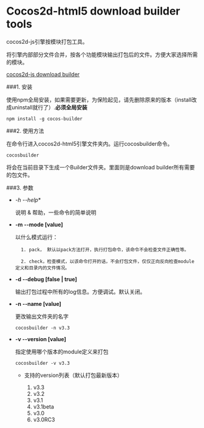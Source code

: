 Cocos2d-html5 download builder tools
==================

cocos2d-js引擎按模块打包工具。

将引擎内部部分文件合并，按各个功能模块输出打包后的文件。方便大家选择所需的模块。

[cocos2d-js download builder](http://cocos2d-x.org/filecenter/jsbuilder/)

###1. 安装

使用npm全局安装，如果需要更新，为保险起见，请先删除原来的版本（install改成uninstall就行了）.**必须全局安装**

```
npm install -g cocos-builder
```

###2. 使用方法

在命令行进入cocos2d-html5引擎文件夹内。运行cocosbuilder命令。

```
cocosbuilder
```

将会在当前目录下生成一个Builder文件夹。里面则是download builder所有需要的包文件。

###3. 参数

- *-h --help**

    说明 & 帮助，一些命令的简单说明

- **-m --mode [value]**

    以什么模式运行：
    
        1. pack， 默认以pack方法打开，执行打包命令，该命令不会检查文件正确性等。
        
        2. check，检查模式，以该命令打开的话，不会打包文件，仅仅正向反向检查module定义和目录内的文件情况。

- **-d --debug [false | true]**

    输出打包过程中所有的log信息。方便调试。默认关闭。
    
- **-n --name [value]**

    更改输出文件夹的名字
    
    ```
    cocosbuilder -n v3.3
    ```
    
- **-v --version [value]**

    指定使用哪个版本的module定义来打包
    
    ```
    cocosbuilder -v v3.3
    ```
    
    - 支持的version列表（默认打包最新版本）

        1. v3.3
        2. v3.2
        3. v3.1
        4. v3.1beta
        5. v3.0
        6. v3.0RC3
